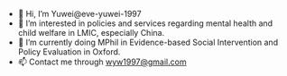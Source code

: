 - 👋 Hi, I’m Yuwei@eve-yuwei-1997
- 👀 I’m interested in policies and services regarding mental health and child welfare in LMIC, especially China.
- 🌱 I’m currently doing MPhil in Evidence-based Social Intervention and Policy Evaluation in Oxford.
- 📫 Contact me through wyw1997@gmail.com

<!---
eve-yuwei-1997/eve-yuwei-1997 is a ✨ special ✨ repository because its `README.md` (this file) appears on your GitHub profile.
You can click the Preview link to take a look at your changes.
--->
